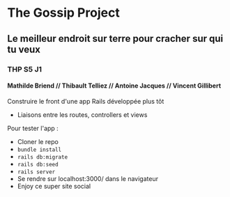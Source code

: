 # The Gossip Project
## Le meilleur endroit sur terre pour cracher sur qui tu veux

### THP S5 J1
#### Mathilde Briend // Thibault Telliez // Antoine Jacques // Vincent Gillibert

Construire le front d'une app Rails développée plus tôt
* Liaisons entre les routes, controllers et views

Pour tester l'app :
* Cloner le repo
* `bundle install`
* `rails db:migrate`
* `rails db:seed`
* `rails server`
* Se rendre sur localhost:3000/ dans le navigateur
* Enjoy ce super site social
